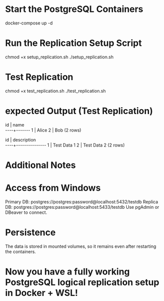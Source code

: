 # Start the PostgreSQL Containers
docker-compose up -d

# Run the Replication Setup Script
chmod +x setup_replication.sh
./setup_replication.sh

# Test Replication
chmod +x test_replication.sh
./test_replication.sh


# expected Output (Test Replication)
 id |  name  
----+-------
  1 | Alice
  2 | Bob
(2 rows)

 id |  description   
----+---------------
  1 | Test Data 1
  2 | Test Data 2
(2 rows)

# Additional Notes

# Access from Windows
Primary DB: postgres://postgres:password@localhost:5432/testdb
Replica DB: postgres://postgres:password@localhost:5433/testdb
Use pgAdmin or DBeaver to connect.

# Persistence
The data is stored in mounted volumes, so it remains even after restarting the containers.

# Now you have a fully working PostgreSQL logical replication setup in Docker + WSL!